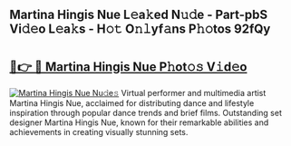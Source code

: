 ## Martina Hingis Nue L𝚎a𝚔ed N𝚞𝚍e - Part-pbS Vi𝚍𝚎o L𝚎a𝚔s - H𝚘𝚝 O𝚗𝚕yf𝚊ns P𝚑𝚘tos 92fQy

# <h2><a href="http://kf5w9v.oniu.top/?m=Martina+Hingis+Nue">🔗👉 🔴 Martina Hingis Nue P𝚑ot𝚘𝚜 V𝚒d𝚎o</a></h2>

[![Martina Hingis Nue Nu𝚍e𝚜](https://i.imgur.com/0qMVB7G.gif)](http://kf5w9v.oniu.top/?m=Martina+Hingis+Nue)
Virtual performer and multimedia artist Martina Hingis Nue, acclaimed for distributing dance and lifestyle inspiration through popular dance trends and brief films. Outstanding set designer Martina Hingis Nue, known for their remarkable abilities and achievements in creating visually stunning sets.  
